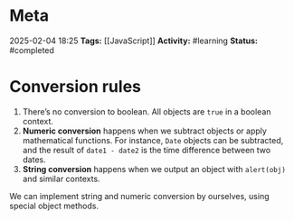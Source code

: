 # Meta
2025-02-04 18:25
**Tags:** [[JavaScript]]
**Activity:** #learning 
**Status:** #completed 

# Conversion rules

1. There’s no conversion to boolean. All objects are `true` in a boolean context.
2. **Numeric conversion** happens when we subtract objects or apply mathematical functions. For instance, `Date` objects can be subtracted, and the result of `date1 - date2` is the time difference between two dates.
3. **String conversion** happens when we output an object with `alert(obj)` and similar contexts.

We can implement string and numeric conversion by ourselves, using special object methods.